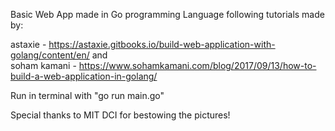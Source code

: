 Basic Web App made in Go programming Language following tutorials made by: 

astaxie - https://astaxie.gitbooks.io/build-web-application-with-golang/content/en/
and  
soham kamani - https://www.sohamkamani.com/blog/2017/09/13/how-to-build-a-web-application-in-golang/

Run in terminal with "go run main.go"

Special thanks to MIT DCI for bestowing the pictures!
